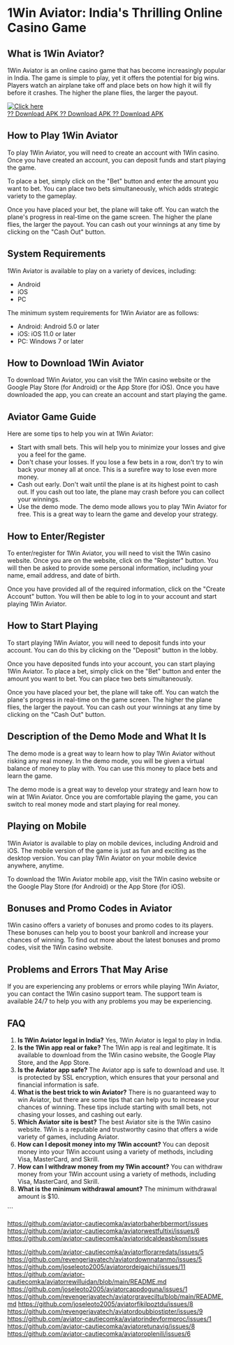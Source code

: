 # 1Win Aviator: India\'s Thrilling Online Casino Game

## What is 1Win Aviator?

1Win Aviator is an online casino game that has become increasingly
popular in India. The game is simple to play, yet it offers the
potential for big wins. Players watch an airplane take off and place
bets on how high it will fly before it crashes. The higher the plane
flies, the larger the payout.

[![Click
here](https://readscoops.com/wp-content/uploads/2023/03/Readscoop-aviator-1-1.jpg)](https://traff.sbs/deff)\
[?? Download APK ?? Download APK ?? Download
APK](https://traff.sbs/deff)

## How to Play 1Win Aviator

To play 1Win Aviator, you will need to create an account with 1Win
casino. Once you have created an account, you can deposit funds and
start playing the game.

To place a bet, simply click on the "Bet" button and enter the
amount you want to bet. You can place two bets simultaneously, which
adds strategic variety to the gameplay.

Once you have placed your bet, the plane will take off. You can watch
the plane\'s progress in real-time on the game screen. The higher the
plane flies, the larger the payout. You can cash out your winnings at
any time by clicking on the "Cash Out" button.

## System Requirements

1Win Aviator is available to play on a variety of devices, including:

-   Android
-   iOS
-   PC

The minimum system requirements for 1Win Aviator are as follows:

-   Android: Android 5.0 or later
-   iOS: iOS 11.0 or later
-   PC: Windows 7 or later

## How to Download 1Win Aviator

To download 1Win Aviator, you can visit the 1Win casino website or the
Google Play Store (for Android) or the App Store (for iOS). Once you
have downloaded the app, you can create an account and start playing the
game.

## Aviator Game Guide

Here are some tips to help you win at 1Win Aviator:

-   Start with small bets. This will help you to minimize your losses
    and give you a feel for the game.
-   Don\'t chase your losses. If you lose a few bets in a row, don\'t
    try to win back your money all at once. This is a surefire way to
    lose even more money.
-   Cash out early. Don\'t wait until the plane is at its highest point
    to cash out. If you cash out too late, the plane may crash before
    you can collect your winnings.
-   Use the demo mode. The demo mode allows you to play 1Win Aviator for
    free. This is a great way to learn the game and develop your
    strategy.

## How to Enter/Register

To enter/register for 1Win Aviator, you will need to visit the 1Win
casino website. Once you are on the website, click on the
"Register" button. You will then be asked to provide some personal
information, including your name, email address, and date of birth.

Once you have provided all of the required information, click on the
"Create Account" button. You will then be able to log in to your
account and start playing 1Win Aviator.

## How to Start Playing

To start playing 1Win Aviator, you will need to deposit funds into your
account. You can do this by clicking on the "Deposit" button in
the lobby.

Once you have deposited funds into your account, you can start playing
1Win Aviator. To place a bet, simply click on the "Bet" button and
enter the amount you want to bet. You can place two bets simultaneously.

Once you have placed your bet, the plane will take off. You can watch
the plane\'s progress in real-time on the game screen. The higher the
plane flies, the larger the payout. You can cash out your winnings at
any time by clicking on the "Cash Out" button.

## Description of the Demo Mode and What It Is

The demo mode is a great way to learn how to play 1Win Aviator without
risking any real money. In the demo mode, you will be given a virtual
balance of money to play with. You can use this money to place bets and
learn the game.

The demo mode is a great way to develop your strategy and learn how to
win at 1Win Aviator. Once you are comfortable playing the game, you can
switch to real money mode and start playing for real money.

## Playing on Mobile

1Win Aviator is available to play on mobile devices, including Android
and iOS. The mobile version of the game is just as fun and exciting as
the desktop version. You can play 1Win Aviator on your mobile device
anywhere, anytime.

To download the 1Win Aviator mobile app, visit the 1Win casino website
or the Google Play Store (for Android) or the App Store (for iOS).

## Bonuses and Promo Codes in Aviator

1Win casino offers a variety of bonuses and promo codes to its players.
These bonuses can help you to boost your bankroll and increase your
chances of winning. To find out more about the latest bonuses and promo
codes, visit the 1Win casino website.

## Problems and Errors That May Arise

If you are experiencing any problems or errors while playing 1Win
Aviator, you can contact the 1Win casino support team. The support team
is available 24/7 to help you with any problems you may be experiencing.

## FAQ

1.  **Is 1Win Aviator legal in India?** Yes, 1Win Aviator is legal to
    play in India.
2.  **Is the 1Win app real or fake?** The 1Win app is real and
    legitimate. It is available to download from the 1Win casino
    website, the Google Play Store, and the App Store.
3.  **Is the Aviator app safe?** The Aviator app is safe to download and
    use. It is protected by SSL encryption, which ensures that your
    personal and financial information is safe.
4.  **What is the best trick to win Aviator?** There is no guaranteed
    way to win Aviator, but there are some tips that can help you to
    increase your chances of winning. These tips include starting with
    small bets, not chasing your losses, and cashing out early.
5.  **Which Aviator site is best?** The best Aviator site is the 1Win
    casino website. 1Win is a reputable and trustworthy casino that
    offers a wide variety of games, including Aviator.
6.  **How can I deposit money into my 1Win account?** You can deposit
    money into your 1Win account using a variety of methods, including
    Visa, MasterCard, and Skrill.
7.  **How can I withdraw money from my 1Win account?** You can withdraw
    money from your 1Win account using a variety of methods, including
    Visa, MasterCard, and Skrill.
8.  **What is the minimum withdrawal amount?** The minimum withdrawal
    amount is \$10.

\`\`\`

https://github.com/aviator-cautiecomka/aviatorbaherbbermort/issues
https://github.com/aviator-cautiecomka/aviatorwestfultixi/issues/6
https://github.com/aviator-cautiecomka/aviatoridcaldeasbkom/issues

https://github.com/aviator-cautiecomka/aviatorflorarredats/issues/5
https://github.com/revengerjavatech/aviatordownnatanmo/issues/5
https://github.com/joseleoto2005/aviatorordeigaichi/issues/11
https://github.com/aviator-cautiecomka/aviatorrewilluidan/blob/main/README.md
https://github.com/joseleoto2005/aviatorcappdoguna/issues/1
https://github.com/revengerjavatech/aviatorgraveciltu/blob/main/README.md
https://github.com/joseleoto2005/aviatorfikilpoztdu/issues/8
https://github.com/revengerjavatech/aviatordoubbiostipter/issues/9
https://github.com/aviator-cautiecomka/aviatorindevformproc/issues/1
https://github.com/aviator-cautiecomka/aviatoretunavig/issues/8
https://github.com/aviator-cautiecomka/aviatoroplenili/issues/6
